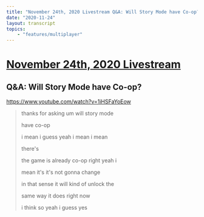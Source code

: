 ```yaml
---
title: "November 24th, 2020 Livestream Q&A: Will Story Mode have Co-op?"
date: "2020-11-24"
layout: transcript
topics:
    - "features/multiplayer"
---
```

# [November 24th, 2020 Livestream](../2020-11-24.md)
## Q&A: Will Story Mode have Co-op?
https://www.youtube.com/watch?v=1iHSFaYoEow
> thanks for asking um will story mode
> 
> have co-op
> 
> i mean i guess yeah i mean i mean
> 
> there's
> 
> the game is already co-op right yeah i
> 
> mean it's it's not gonna change
> 
> in that sense it will kind of unlock the
> 
> same way it does right now
> 
> i think so yeah i guess yes
> 
